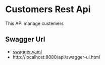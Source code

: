 Customers Rest Api
=====================
This API  manage custemers

Swagger Url
-----------
- [swagger.yaml](src/main/resources/swagger.yaml)
- http://localhost:8080/api/swagger-ui.html
